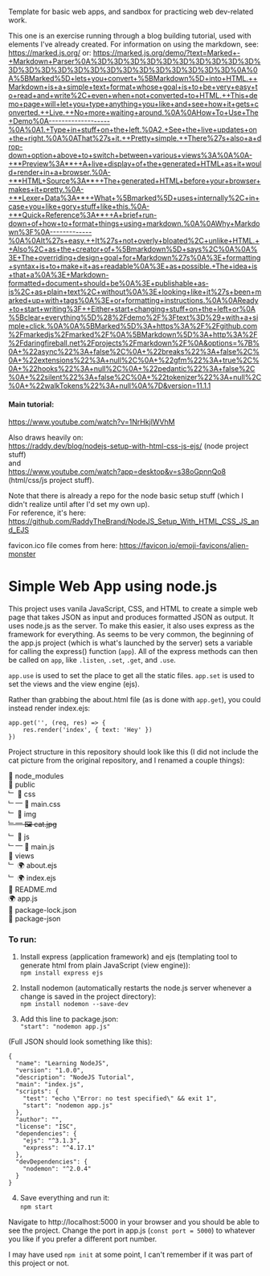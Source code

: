 Template for basic web apps, and sandbox for practicing web dev-related work.

This one is an exercise running through a blog building tutorial, used with elements I've already created.
For information on using the markdown, see:
https://marked.js.org/
or:
https://marked.js.org/demo/?text=Marked+-+Markdown+Parser%0A%3D%3D%3D%3D%3D%3D%3D%3D%3D%3D%3D%3D%3D%3D%3D%3D%3D%3D%3D%3D%3D%3D%3D%3D%0A%0A%5BMarked%5D+lets+you+convert+%5BMarkdown%5D+into+HTML.++Markdown+is+a+simple+text+format+whose+goal+is+to+be+very+easy+to+read+and+write%2C+even+when+not+converted+to+HTML.++This+demo+page+will+let+you+type+anything+you+like+and+see+how+it+gets+converted.++Live.++No+more+waiting+around.%0A%0AHow+To+Use+The+Demo%0A-------------------%0A%0A1.+Type+in+stuff+on+the+left.%0A2.+See+the+live+updates+on+the+right.%0A%0AThat%27s+it.++Pretty+simple.++There%27s+also+a+drop-down+option+above+to+switch+between+various+views%3A%0A%0A-+**Preview%3A**++A+live+display+of+the+generated+HTML+as+it+would+render+in+a+browser.%0A-+**HTML+Source%3A**++The+generated+HTML+before+your+browser+makes+it+pretty.%0A-+**Lexer+Data%3A**++What+%5Bmarked%5D+uses+internally%2C+in+case+you+like+gory+stuff+like+this.%0A-+**Quick+Reference%3A**++A+brief+run-down+of+how+to+format+things+using+markdown.%0A%0AWhy+Markdown%3F%0A-------------%0A%0AIt%27s+easy.++It%27s+not+overly+bloated%2C+unlike+HTML.++Also%2C+as+the+creator+of+%5Bmarkdown%5D+says%2C%0A%0A%3E+The+overriding+design+goal+for+Markdown%27s%0A%3E+formatting+syntax+is+to+make+it+as+readable%0A%3E+as+possible.+The+idea+is+that+a%0A%3E+Markdown-formatted+document+should+be%0A%3E+publishable+as-is%2C+as+plain+text%2C+without%0A%3E+looking+like+it%27s+been+marked+up+with+tags%0A%3E+or+formatting+instructions.%0A%0AReady+to+start+writing%3F++Either+start+changing+stuff+on+the+left+or%0A%5Bclear+everything%5D%28%2Fdemo%2F%3Ftext%3D%29+with+a+simple+click.%0A%0A%5BMarked%5D%3A+https%3A%2F%2Fgithub.com%2Fmarkedjs%2Fmarked%2F%0A%5BMarkdown%5D%3A+http%3A%2F%2Fdaringfireball.net%2Fprojects%2Fmarkdown%2F%0A&options=%7B%0A+%22async%22%3A+false%2C%0A+%22breaks%22%3A+false%2C%0A+%22extensions%22%3A+null%2C%0A+%22gfm%22%3A+true%2C%0A+%22hooks%22%3A+null%2C%0A+%22pedantic%22%3A+false%2C%0A+%22silent%22%3A+false%2C%0A+%22tokenizer%22%3A+null%2C%0A+%22walkTokens%22%3A+null%0A%7D&version=11.1.1

#### Main tutorial:
https://www.youtube.com/watch?v=1NrHkjlWVhM

Also draws heavily on:  
https://raddy.dev/blog/nodejs-setup-with-html-css-js-ejs/ (node project stuff)  
and  
https://www.youtube.com/watch?app=desktop&v=s38oGpnnQo8 (html/css/js project stuff).  

Note that there is already a repo for the node basic setup stuff (which I didn't realize until after I'd set my own up).  
For reference, it's here:  
https://github.com/RaddyTheBrand/NodeJS_Setup_With_HTML_CSS_JS_and_EJS

favicon.ico file comes from here:
https://favicon.io/emoji-favicons/alien-monster

# Simple Web App using node.js
This project uses vanila JavaScript, CSS, and HTML to create a simple web page that takes JSON as input and produces formatted JSON as output.
It uses node.js as the server. To make this easier, it also uses express as the framework for everything.
As seems to be very common, the beginning of the app.js project (which is what's launched by the server) sets a variable for calling the express() function (`app`).
All of the express methods can then be called on `app`, like `.listen`, `.set`, `.get`, and `.use`.

`app.use` is used to set the place to get all the static files.
`app.set` is used to set the views and the view engine (ejs).

Rather than grabbing the about.html file (as is done with `app.get`), you could instead render index.ejs:

```
app.get('', (req, res) => {
    res.render('index', { text: 'Hey' })
})
```

Project structure in this repository should look like this (I did not include the cat picture from the original repository, and I renamed a couple things):
   
📂 node_modules  
📂 public  
﹂ 📂 css  
﹂⎻  📜 main.css  
﹂ 📂 img  
~~﹂⎻  🖼 cat.jpg~~  
﹂ 📂 js   
﹂⎻  📜 main.js  
📂 views  
﹂ 🌍 about.ejs  
﹂ 🌍 index.ejs  
📜 README.md  
🌍 app.js  
📜 package-lock.json  
📜 package-json  

### To run:
1) Install express (application framework) and ejs (templating tool to generate html from plain JavaScript (view engine)):  
`npm install express ejs`

2) Install nodemon (automatically restarts the node.js server whenever a change is saved in the project directory):  
`npm install nodemon --save-dev`

3) Add this line to package.json:  
`"start": "nodemon app.js"`

(Full JSON should look something like this):  
```
{
  "name": "Learning NodeJS",
  "version": "1.0.0",
  "description": "NodeJS Tutorial",
  "main": "index.js",
  "scripts": {
    "test": "echo \"Error: no test specified\" && exit 1",
    "start": "nodemon app.js"
  },
  "author": "",
  "license": "ISC",
  "dependencies": {
    "ejs": "^3.1.3",
    "express": "^4.17.1"
  },
  "devDependencies": {
    "nodemon": "^2.0.4"
  }
}
```

4) Save everything and run it:  
`npm start`

Navigate to http://localhost:5000 in your browser and you should be able to see the project.
Change the port in app.js (`const port = 5000`) to whatever you like if you prefer a different port number.

I may have used `npm init` at some point, I can't remember if it was part of this project or not.